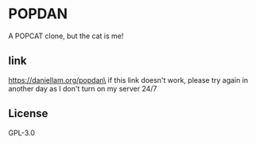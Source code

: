 # POPDAN
A POPCAT clone, but the cat is me!

## link
https://daniellam.org/popdan\
if this link doesn't work, please try again in another day as I don't turn on my server 24/7

## License
GPL-3.0
